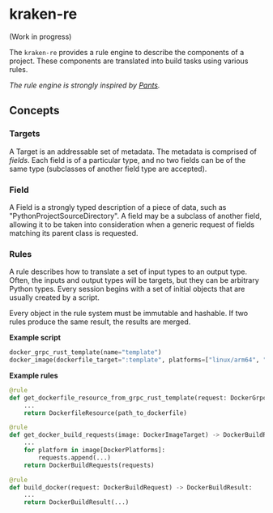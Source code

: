 # kraken-re

(Work in progress)

The `kraken-re` provides a rule engine to describe the components of a project. These components are translated into
build tasks using various rules.

_The rule engine is strongly inspired by [Pants](https://www.pantsbuild.org/docs/rules-api-and-target-api)._

## Concepts

### Targets

A Target is an addressable set of metadata. The metadata is comprised of *fields*. Each field is of a particular type,
and no two fields can be of the same type (subclasses of another field type are accepted).

### Field

A Field is a strongly typed description of a piece of data, such as "PythonProjectSourceDirectory". A field may be a
subclass of another field, allowing it to be taken into consideration when a generic request of fields matching its
parent class is requested.

### Rules

A rule describes how to translate a set of input types to an output type. Often, the inputs and output types will be
targets, but they can be arbitrary Python types. Every session begins with a set of initial objects that are usually
created by a script.

Every object in the rule system must be immutable and hashable. If two rules produce the same result, the results
are merged.

__Example script__

```py
docker_grpc_rust_template(name="template")
docker_image(dockerfile_target=":template", platforms=["linux/arm64", "linux/amd64"])
```

__Example rules__

```py
@rule
def get_dockerfile_resource_from_grpc_rust_template(request: DockerGrpcRustTemplateRequest) -> DockerfileResource:
    ...
    return DockerfileResource(path_to_dockerfile)

@rule
def get_docker_build_requests(image: DockerImageTarget) -> DockerBuildRequests:
    ...
    for platform in image[DockerPlatforms]:
        requests.append(...)
    return DockerBuildRequests(requests)

@rule
def build_docker(request: DockerBuildRequest) -> DockerBuildResult:
    ...
    return DockerBuildResult(...)
```

